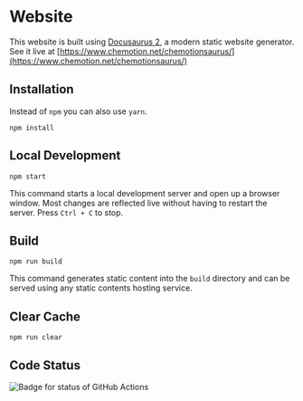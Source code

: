 # Website

This website is built using [Docusaurus 2](https://v2.docusaurus.io/), a modern static website generator.  
See it live at [https://www.chemotion.net/chemotionsaurus/](https://www.chemotion.net/chemotionsaurus/)

## Installation

Instead of ```npm``` you can also use ```yarn```.

```console
npm install
```

## Local Development

```console
npm start
```

This command starts a local development server and open up a browser window. Most changes are reflected live without having to restart the server. Press ```Ctrl + C``` to stop.

## Build

```console
npm run build
```

This command generates static content into the `build` directory and can be served using any static contents hosting service.

## Clear Cache

```console
npm run clear
```

## Code Status

![Badge for status of GitHub Actions](https://github.com/ComPlat/chemotion_saurus/actions/workflows/build.yml/badge.svg)
